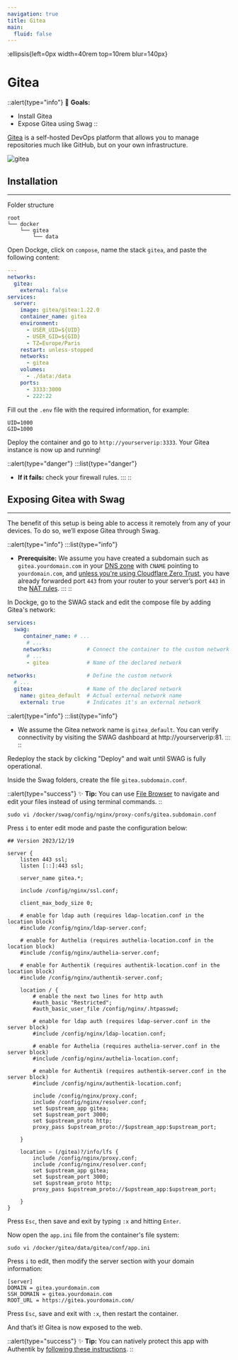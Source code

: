 ```yaml
---
navigation: true
title: Gitea
main:
  fluid: false
---
```

:ellipsis{left=0px width=40rem top=10rem blur=140px}
# Gitea

::alert{type="info"}
🎯 __Goals:__
- Install Gitea
- Expose Gitea using Swag
::

[Gitea](https://about.gitea.com/) is a self-hosted DevOps platform that allows you to manage repositories much like GitHub, but on your own infrastructure.

![gitea](https://about.gitea.com/img/home-screenshot.png)

## Installation
---
Folder structure

```console
root
└── docker
    └── gitea
        └── data
```

Open Dockge, click on `compose`, name the stack `gitea`, and paste the following content:

```yaml
---
networks:
  gitea:
    external: false
services:
  server:
    image: gitea/gitea:1.22.0
    container_name: gitea
    environment:
      - USER_UID=${UID}
      - USER_GID=${GID}
      - TZ=Europe/Paris
    restart: unless-stopped
    networks:
      - gitea
    volumes:
      - ./data:/data
    ports:
      - 3333:3000
      - 222:22
```

Fill out the `.env` file with the required information, for example:

```properties
UID=1000
GID=1000
```

Deploy the container and go to `http://yourserverip:3333`. Your Gitea instance is now up and running!

::alert{type="danger"}
:::list{type="danger"}
- __If it fails:__ check your firewall rules.
:::
::

## Exposing Gitea with Swag
---
The benefit of this setup is being able to access it remotely from any of your devices. To do so, we’ll expose Gitea through Swag.

::alert{type="info"}
:::list{type="info"}
- __Prerequisite:__ We assume you have created a subdomain such as `gitea.yourdomain.com` in your [DNS zone](/generalites/dns) with `CNAME` pointing to `yourdomain.com`, and [unless you're using Cloudflare Zero Trust](/serveex/securite/cloudflare), you have already forwarded port `443` from your router to your server’s port `443` in the [NAT rules](/generalites/nat).
:::
::

In Dockge, go to the SWAG stack and edit the compose file by adding Gitea's network:

```yaml
services:
  swag:
     container_name: # ...
      # ... 
     networks:           # Connect the container to the custom network
      # ...           
      - gitea            # Name of the declared network
    
networks:                # Define the custom network
  # ...
  gitea:                 # Name of the declared network
    name: gitea_default  # Actual external network name
    external: true       # Indicates it's an external network
```

::alert{type="info"}
:::list{type="info"}
- We assume the Gitea network name is `gitea_default`. You can verify connectivity by visiting the SWAG dashboard at http://yourserverip:81.
:::
::

Redeploy the stack by clicking "Deploy" and wait until SWAG is fully operational.

Inside the Swag folders, create the file `gitea.subdomain.conf`.

::alert{type="success"}
✨ __Tip:__ You can use [File Browser](/serveex/files/file-browser) to navigate and edit your files instead of using terminal commands.
::

```shell
sudo vi /docker/swag/config/nginx/proxy-confs/gitea.subdomain.conf
```
Press `i` to enter edit mode and paste the configuration below:

```nginx
## Version 2023/12/19

server {
    listen 443 ssl;
    listen [::]:443 ssl;

    server_name gitea.*;

    include /config/nginx/ssl.conf;

    client_max_body_size 0;

    # enable for ldap auth (requires ldap-location.conf in the location block)
    #include /config/nginx/ldap-server.conf;

    # enable for Authelia (requires authelia-location.conf in the location block)
    #include /config/nginx/authelia-server.conf;

    # enable for Authentik (requires authentik-location.conf in the location block)
    #include /config/nginx/authentik-server.conf;

    location / {
        # enable the next two lines for http auth
        #auth_basic "Restricted";
        #auth_basic_user_file /config/nginx/.htpasswd;

        # enable for ldap auth (requires ldap-server.conf in the server block)
        #include /config/nginx/ldap-location.conf;

        # enable for Authelia (requires authelia-server.conf in the server block)
        #include /config/nginx/authelia-location.conf;

        # enable for Authentik (requires authentik-server.conf in the server block)
        #include /config/nginx/authentik-location.conf;

        include /config/nginx/proxy.conf;
        include /config/nginx/resolver.conf;
        set $upstream_app gitea;
        set $upstream_port 3000;
        set $upstream_proto http;
        proxy_pass $upstream_proto://$upstream_app:$upstream_port;

    }

    location ~ (/gitea)?/info/lfs {
        include /config/nginx/proxy.conf;
        include /config/nginx/resolver.conf;
        set $upstream_app gitea;
        set $upstream_port 3000;
        set $upstream_proto http;
        proxy_pass $upstream_proto://$upstream_app:$upstream_port;

    }
}
```

Press `Esc`, then save and exit by typing `:x` and hitting `Enter`.

Now open the `app.ini` file from the container's file system:

```shell
sudo vi /docker/gitea/data/gitea/conf/app.ini
```

Press `i` to edit, then modify the server section with your domain information:

```properties
[server]
DOMAIN = gitea.yourdomain.com
SSH_DOMAIN = gitea.yourdomain.com
ROOT_URL = https://gitea.yourdomain.com/
```

Press `Esc`, save and exit with `:x`, then restart the container.

And that’s it! Gitea is now exposed to the web.

::alert{type="success"}
✨ __Tip:__ You can natively protect this app with Authentik by [following these instructions](https://docs.goauthentik.io/integrations/services/gitea/).
::